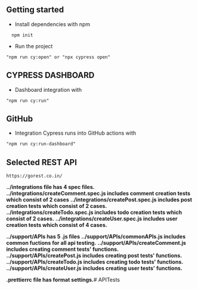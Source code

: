 ## Getting started
- Install dependencies with npm
```
  npm init
```
- Run the project
```
"npm run cy:open" or "npx cypress open"
```

## CYPRESS DASHBOARD 
- Dashboard integration with
```
"npm run cy:run"
```
## GitHub 
- Integration Cypress runs into GitHub actions with
```
"npm run cy:run-dashboard"
```

## Selected REST API
```
https://gorest.co.in/
```

**../integrations file has 4 spec files.**
**../integrations/createComment.spec.js includes comment creation tests which consist of 2 cases**
**../integrations/createPost.spec.js includes post creation tests which consist of 2 cases.**
**../integrations/createTodo.spec.js includes todo creation tests which consist of 2 cases.**
**../integrations/createUser.spec.js includes user creation tests which consist of 4 cases.**

**../support/APIs has 5 .js files**
**../support/APIs/commonAPIs.js includes common fuctions for all api testing.**
**../support/APIs/createComment.js includes creating comment tests' functions.**
**../support/APIs/createPost.js includes creating post tests' functions.**
**../support/APIs/createTodo.js includes creating todo tests' functions.**
**../support/APIs/createUser.js includes creating user tests' functions.**


**.prettierrc file has format settings.**#   A P I T e s t s  
 